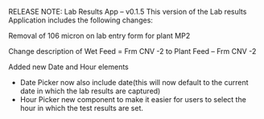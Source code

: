 RELEASE NOTE:
Lab Results App – v0.1.5
This version of the Lab results Application includes the following changes:

Removal of 106 micron on lab entry form for plant MP2
 
Change description of Wet Feed = Frm CNV -2 to Plant Feed – Frm CNV -2
 

Added new Date and Hour elements
-	Date Picker now also include date(this will now default to the current date in which the lab results are captured)
-	Hour Picker new component to make it easier for users to select the hour in which the test results are set.
 

